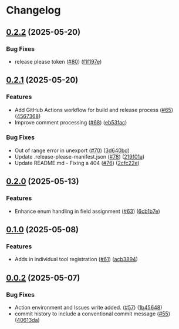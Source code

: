 # Changelog

## [0.2.2](https://github.com/stablekernel/protoc-gen-go-mcp/compare/v0.2.1...v0.2.2) (2025-05-20)


### Bug Fixes

* release please token ([#80](https://github.com/stablekernel/protoc-gen-go-mcp/issues/80)) ([f1f197e](https://github.com/stablekernel/protoc-gen-go-mcp/commit/f1f197e1dfb37c454cae5b8c9aea487d6c09242c))

## [0.2.1](https://github.com/stablekernel/protoc-gen-go-mcp/compare/v0.2.0...v0.2.1) (2025-05-20)


### Features

* Add GitHub Actions workflow for build and release process ([#65](https://github.com/stablekernel/protoc-gen-go-mcp/issues/65)) ([4567368](https://github.com/stablekernel/protoc-gen-go-mcp/commit/4567368765fcfdc90da0cccd91bd9205299e6c09))
* Improve comment processing ([#68](https://github.com/stablekernel/protoc-gen-go-mcp/issues/68)) ([eb53fac](https://github.com/stablekernel/protoc-gen-go-mcp/commit/eb53fac27270ce351f8086e60359faa1b4c1b646))


### Bug Fixes

* Out of range error in unexport ([#70](https://github.com/stablekernel/protoc-gen-go-mcp/issues/70)) ([3d640bd](https://github.com/stablekernel/protoc-gen-go-mcp/commit/3d640bd0176433df02b9296dd0ad06795e704cfa))
* Update .release-please-manifest.json ([#78](https://github.com/stablekernel/protoc-gen-go-mcp/issues/78)) ([219f01a](https://github.com/stablekernel/protoc-gen-go-mcp/commit/219f01a7047034444af10b6fd871f47dc6419299))
* Update README.md - Fixing a 404 ([#76](https://github.com/stablekernel/protoc-gen-go-mcp/issues/76)) ([2cfc22e](https://github.com/stablekernel/protoc-gen-go-mcp/commit/2cfc22e3b53ae076a383ab8ff08a7bd43c48dab1))

## [0.2.0](https://github.com/stablekernel/protoc-gen-go-mcp/compare/v0.1.0...v0.2.0) (2025-05-13)


### Features

* Enhance enum handling in field assignment ([#63](https://github.com/stablekernel/protoc-gen-go-mcp/issues/63)) ([6cb1b7e](https://github.com/stablekernel/protoc-gen-go-mcp/commit/6cb1b7eb2a304d77237ac4d4d6142babbf9a63ed))

## [0.1.0](https://github.com/stablekernel/protoc-gen-go-mcp/compare/v0.0.2...v0.1.0) (2025-05-08)


### Features

* Adds in individual tool registration  ([#61](https://github.com/stablekernel/protoc-gen-go-mcp/issues/61)) ([acb3894](https://github.com/stablekernel/protoc-gen-go-mcp/commit/acb38946840e7b71f08bcb53c845ac2ec0e5d584))

## [0.0.2](https://github.com/stablekernel/protoc-gen-go-mcp/compare/v0.0.1...v0.0.2) (2025-05-07)


### Bug Fixes

* Action environment and Issues write added. ([#57](https://github.com/stablekernel/protoc-gen-go-mcp/issues/57)) ([1b45648](https://github.com/stablekernel/protoc-gen-go-mcp/commit/1b4564872b3ce2694a803e1624593688ea04df38))
* commit history to include a conventional commit message ([#55](https://github.com/stablekernel/protoc-gen-go-mcp/issues/55)) ([40613da](https://github.com/stablekernel/protoc-gen-go-mcp/commit/40613dadd253cc1100aa4d27b174056080a14e07))

